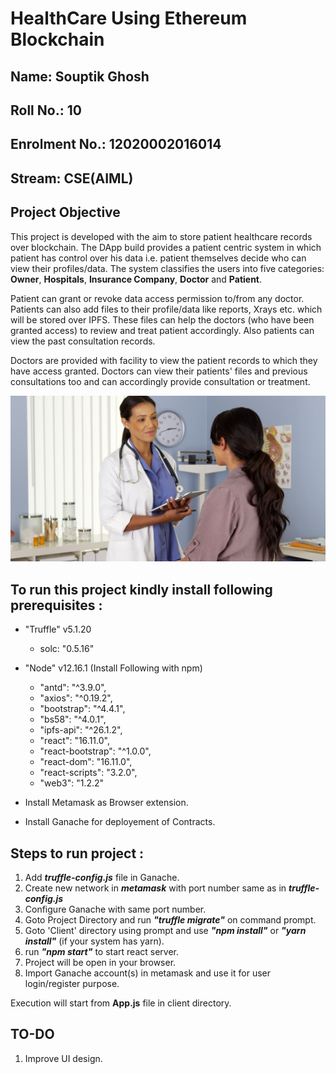 # HealthCare Using Ethereum Blockchain

## Name: Souptik Ghosh
## Roll No.: 10
## Enrolment No.: 12020002016014
## Stream: CSE(AIML)

## Project Objective
This project is developed with the aim to store patient healthcare records over blockchain.
The DApp build provides a patient centric system in which patient has control over his data i.e. patient themselves decide who can view their profiles/data. The system classifies the users into five categories: __Owner__, __Hospitals__, __Insurance Company__, __Doctor__ and __Patient__. 

Patient can grant or revoke data access permission to/from any doctor. Patients can also add files to their profile/data like reports, Xrays etc. which will be stored over IPFS. These files can help the doctors (who have been granted access) to review and treat patient accordingly. Also patients can view the past consultation records.

Doctors are provided with facility to view the patient records to which they have access granted. Doctors can view their patients' files and previous consultations too and can accordingly provide consultation or treatment.

![](./client/src/Components/Images/doc-patient.jpg)

## To run this project kindly install following prerequisites :

* "Truffle" v5.1.20
    * solc: "0.5.16"
    
* "Node" v12.16.1 (Install Following with npm)
  * "antd": "^3.9.0",
  * "axios": "^0.19.2",
  * "bootstrap": "^4.4.1",
  * "bs58": "^4.0.1",
  * "ipfs-api": "^26.1.2",
  * "react": "16.11.0",
  * "react-bootstrap": "^1.0.0",
  * "react-dom": "16.11.0",
  * "react-scripts": "3.2.0",
  * "web3": "1.2.2"

* Install Metamask as Browser extension.

* Install Ganache for deployement of Contracts.

## Steps to run project : 
1) Add ___truffle-config.js___ file in Ganache.
2) Create new network in ___metamask___ with port number same as in ___truffle-config.js___
3) Configure Ganache with same port number.
4) Goto Project Directory and run ___"truffle migrate"___ on command prompt.
5) Goto 'Client' directory using prompt and use ___"npm install"___ or ___"yarn install"___ (if your system has yarn).
6) run ___"npm start"___ to start react server.
7) Project will be open in your browser.
8) Import Ganache account(s) in metamask and use it for user login/register purpose.

Execution will start from __App.js__ file in client directory.

## TO-DO 
1) Improve UI design.


